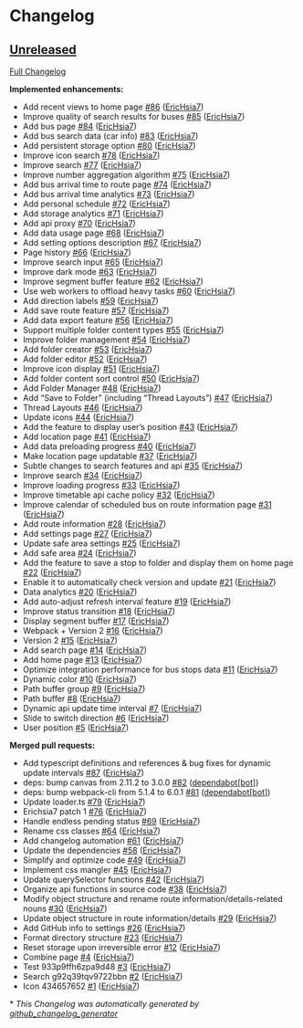 # Changelog

## [Unreleased](https://github.com/EricHsia7/bus/tree/HEAD)

[Full Changelog](https://github.com/EricHsia7/bus/compare/aa2bb3389aac54ec34a240979a0f96f2f797da80...HEAD)

**Implemented enhancements:**

- Add recent views to home page [\#86](https://github.com/EricHsia7/bus/pull/86) ([EricHsia7](https://github.com/EricHsia7))
- Improve quality of search results for buses [\#85](https://github.com/EricHsia7/bus/pull/85) ([EricHsia7](https://github.com/EricHsia7))
- Add bus page [\#84](https://github.com/EricHsia7/bus/pull/84) ([EricHsia7](https://github.com/EricHsia7))
- Add bus search data \(car info\) [\#83](https://github.com/EricHsia7/bus/pull/83) ([EricHsia7](https://github.com/EricHsia7))
- Add persistent storage option [\#80](https://github.com/EricHsia7/bus/pull/80) ([EricHsia7](https://github.com/EricHsia7))
- Improve icon search [\#78](https://github.com/EricHsia7/bus/pull/78) ([EricHsia7](https://github.com/EricHsia7))
- Improve search [\#77](https://github.com/EricHsia7/bus/pull/77) ([EricHsia7](https://github.com/EricHsia7))
- Improve number aggregation algorithm [\#75](https://github.com/EricHsia7/bus/pull/75) ([EricHsia7](https://github.com/EricHsia7))
- Add bus arrival time to route page [\#74](https://github.com/EricHsia7/bus/pull/74) ([EricHsia7](https://github.com/EricHsia7))
- Add bus arrival time analytics [\#73](https://github.com/EricHsia7/bus/pull/73) ([EricHsia7](https://github.com/EricHsia7))
- Add personal schedule [\#72](https://github.com/EricHsia7/bus/pull/72) ([EricHsia7](https://github.com/EricHsia7))
- Add storage analytics [\#71](https://github.com/EricHsia7/bus/pull/71) ([EricHsia7](https://github.com/EricHsia7))
- Add api proxy [\#70](https://github.com/EricHsia7/bus/pull/70) ([EricHsia7](https://github.com/EricHsia7))
- Add data usage page [\#68](https://github.com/EricHsia7/bus/pull/68) ([EricHsia7](https://github.com/EricHsia7))
- Add setting options description [\#67](https://github.com/EricHsia7/bus/pull/67) ([EricHsia7](https://github.com/EricHsia7))
- Page history [\#66](https://github.com/EricHsia7/bus/pull/66) ([EricHsia7](https://github.com/EricHsia7))
- Improve search input [\#65](https://github.com/EricHsia7/bus/pull/65) ([EricHsia7](https://github.com/EricHsia7))
- Improve dark mode [\#63](https://github.com/EricHsia7/bus/pull/63) ([EricHsia7](https://github.com/EricHsia7))
- Improve segment buffer feature [\#62](https://github.com/EricHsia7/bus/pull/62) ([EricHsia7](https://github.com/EricHsia7))
- Use web workers to offload heavy tasks [\#60](https://github.com/EricHsia7/bus/pull/60) ([EricHsia7](https://github.com/EricHsia7))
- Add direction labels [\#59](https://github.com/EricHsia7/bus/pull/59) ([EricHsia7](https://github.com/EricHsia7))
- Add save route feature [\#57](https://github.com/EricHsia7/bus/pull/57) ([EricHsia7](https://github.com/EricHsia7))
- Add data export feature [\#56](https://github.com/EricHsia7/bus/pull/56) ([EricHsia7](https://github.com/EricHsia7))
- Support multiple folder content types [\#55](https://github.com/EricHsia7/bus/pull/55) ([EricHsia7](https://github.com/EricHsia7))
- Improve folder management [\#54](https://github.com/EricHsia7/bus/pull/54) ([EricHsia7](https://github.com/EricHsia7))
- Add folder creator [\#53](https://github.com/EricHsia7/bus/pull/53) ([EricHsia7](https://github.com/EricHsia7))
- Add folder editor [\#52](https://github.com/EricHsia7/bus/pull/52) ([EricHsia7](https://github.com/EricHsia7))
- Improve icon display [\#51](https://github.com/EricHsia7/bus/pull/51) ([EricHsia7](https://github.com/EricHsia7))
- Add folder content sort control [\#50](https://github.com/EricHsia7/bus/pull/50) ([EricHsia7](https://github.com/EricHsia7))
- Add Folder Manager [\#48](https://github.com/EricHsia7/bus/pull/48) ([EricHsia7](https://github.com/EricHsia7))
- Add “Save to Folder” \(including “Thread Layouts”\) [\#47](https://github.com/EricHsia7/bus/pull/47) ([EricHsia7](https://github.com/EricHsia7))
- Thread Layouts [\#46](https://github.com/EricHsia7/bus/pull/46) ([EricHsia7](https://github.com/EricHsia7))
- Update icons [\#44](https://github.com/EricHsia7/bus/pull/44) ([EricHsia7](https://github.com/EricHsia7))
- Add the feature to display user’s position [\#43](https://github.com/EricHsia7/bus/pull/43) ([EricHsia7](https://github.com/EricHsia7))
- Add location page [\#41](https://github.com/EricHsia7/bus/pull/41) ([EricHsia7](https://github.com/EricHsia7))
- Add data preloading progress [\#40](https://github.com/EricHsia7/bus/pull/40) ([EricHsia7](https://github.com/EricHsia7))
- Make location page updatable [\#37](https://github.com/EricHsia7/bus/pull/37) ([EricHsia7](https://github.com/EricHsia7))
- Subtle changes to search features and api [\#35](https://github.com/EricHsia7/bus/pull/35) ([EricHsia7](https://github.com/EricHsia7))
- Improve search [\#34](https://github.com/EricHsia7/bus/pull/34) ([EricHsia7](https://github.com/EricHsia7))
- Improve loading progress [\#33](https://github.com/EricHsia7/bus/pull/33) ([EricHsia7](https://github.com/EricHsia7))
- Improve timetable api cache policy [\#32](https://github.com/EricHsia7/bus/pull/32) ([EricHsia7](https://github.com/EricHsia7))
- Improve calendar of scheduled bus on route information page [\#31](https://github.com/EricHsia7/bus/pull/31) ([EricHsia7](https://github.com/EricHsia7))
- Add route information [\#28](https://github.com/EricHsia7/bus/pull/28) ([EricHsia7](https://github.com/EricHsia7))
- Add settings page [\#27](https://github.com/EricHsia7/bus/pull/27) ([EricHsia7](https://github.com/EricHsia7))
- Update safe area settings [\#25](https://github.com/EricHsia7/bus/pull/25) ([EricHsia7](https://github.com/EricHsia7))
- Add safe area [\#24](https://github.com/EricHsia7/bus/pull/24) ([EricHsia7](https://github.com/EricHsia7))
- Add the feature to save a stop to folder and display them on home page [\#22](https://github.com/EricHsia7/bus/pull/22) ([EricHsia7](https://github.com/EricHsia7))
- Enable it to automatically check version and update [\#21](https://github.com/EricHsia7/bus/pull/21) ([EricHsia7](https://github.com/EricHsia7))
- Data analytics [\#20](https://github.com/EricHsia7/bus/pull/20) ([EricHsia7](https://github.com/EricHsia7))
- Add auto-adjust refresh interval feature [\#19](https://github.com/EricHsia7/bus/pull/19) ([EricHsia7](https://github.com/EricHsia7))
- Improve status transition [\#18](https://github.com/EricHsia7/bus/pull/18) ([EricHsia7](https://github.com/EricHsia7))
- Display segment buffer [\#17](https://github.com/EricHsia7/bus/pull/17) ([EricHsia7](https://github.com/EricHsia7))
- Webpack + Version 2 [\#16](https://github.com/EricHsia7/bus/pull/16) ([EricHsia7](https://github.com/EricHsia7))
- Version 2 [\#15](https://github.com/EricHsia7/bus/pull/15) ([EricHsia7](https://github.com/EricHsia7))
- Add search page [\#14](https://github.com/EricHsia7/bus/pull/14) ([EricHsia7](https://github.com/EricHsia7))
- Add home page [\#13](https://github.com/EricHsia7/bus/pull/13) ([EricHsia7](https://github.com/EricHsia7))
- Optimize integration performance for bus stops data [\#11](https://github.com/EricHsia7/bus/pull/11) ([EricHsia7](https://github.com/EricHsia7))
- Dynamic color [\#10](https://github.com/EricHsia7/bus/pull/10) ([EricHsia7](https://github.com/EricHsia7))
- Path buffer group [\#9](https://github.com/EricHsia7/bus/pull/9) ([EricHsia7](https://github.com/EricHsia7))
- Path buffer [\#8](https://github.com/EricHsia7/bus/pull/8) ([EricHsia7](https://github.com/EricHsia7))
- Dynamic api update time interval [\#7](https://github.com/EricHsia7/bus/pull/7) ([EricHsia7](https://github.com/EricHsia7))
- Slide to switch direction [\#6](https://github.com/EricHsia7/bus/pull/6) ([EricHsia7](https://github.com/EricHsia7))
- User position [\#5](https://github.com/EricHsia7/bus/pull/5) ([EricHsia7](https://github.com/EricHsia7))

**Merged pull requests:**

- Add typescript definitions and references & bug fixes for dynamic update intervals [\#87](https://github.com/EricHsia7/bus/pull/87) ([EricHsia7](https://github.com/EricHsia7))
- deps: bump canvas from 2.11.2 to 3.0.0 [\#82](https://github.com/EricHsia7/bus/pull/82) ([dependabot[bot]](https://github.com/apps/dependabot))
- deps: bump webpack-cli from 5.1.4 to 6.0.1 [\#81](https://github.com/EricHsia7/bus/pull/81) ([dependabot[bot]](https://github.com/apps/dependabot))
- Update loader.ts [\#79](https://github.com/EricHsia7/bus/pull/79) ([EricHsia7](https://github.com/EricHsia7))
- Erichsia7 patch 1 [\#76](https://github.com/EricHsia7/bus/pull/76) ([EricHsia7](https://github.com/EricHsia7))
- Handle endless pending status [\#69](https://github.com/EricHsia7/bus/pull/69) ([EricHsia7](https://github.com/EricHsia7))
- Rename css classes [\#64](https://github.com/EricHsia7/bus/pull/64) ([EricHsia7](https://github.com/EricHsia7))
- Add changelog automation [\#61](https://github.com/EricHsia7/bus/pull/61) ([EricHsia7](https://github.com/EricHsia7))
- Update the dependencies [\#58](https://github.com/EricHsia7/bus/pull/58) ([EricHsia7](https://github.com/EricHsia7))
- Simplify and optimize code  [\#49](https://github.com/EricHsia7/bus/pull/49) ([EricHsia7](https://github.com/EricHsia7))
- Implement css mangler [\#45](https://github.com/EricHsia7/bus/pull/45) ([EricHsia7](https://github.com/EricHsia7))
- Update querySelector functions [\#42](https://github.com/EricHsia7/bus/pull/42) ([EricHsia7](https://github.com/EricHsia7))
- Organize api functions in source code [\#38](https://github.com/EricHsia7/bus/pull/38) ([EricHsia7](https://github.com/EricHsia7))
- Modify object structure and rename route information/details-related nouns [\#30](https://github.com/EricHsia7/bus/pull/30) ([EricHsia7](https://github.com/EricHsia7))
- Update object structure in route information/details [\#29](https://github.com/EricHsia7/bus/pull/29) ([EricHsia7](https://github.com/EricHsia7))
- Add GitHub info to settings [\#26](https://github.com/EricHsia7/bus/pull/26) ([EricHsia7](https://github.com/EricHsia7))
- Format directory structure [\#23](https://github.com/EricHsia7/bus/pull/23) ([EricHsia7](https://github.com/EricHsia7))
- Reset storage upon irreversible error [\#12](https://github.com/EricHsia7/bus/pull/12) ([EricHsia7](https://github.com/EricHsia7))
- Combine page [\#4](https://github.com/EricHsia7/bus/pull/4) ([EricHsia7](https://github.com/EricHsia7))
- Test 933p9ffh6zpa9d48 [\#3](https://github.com/EricHsia7/bus/pull/3) ([EricHsia7](https://github.com/EricHsia7))
- Search g92q39tqv9722bbn [\#2](https://github.com/EricHsia7/bus/pull/2) ([EricHsia7](https://github.com/EricHsia7))
- Icon 434657652 [\#1](https://github.com/EricHsia7/bus/pull/1) ([EricHsia7](https://github.com/EricHsia7))



\* *This Changelog was automatically generated by [github_changelog_generator](https://github.com/github-changelog-generator/github-changelog-generator)*

